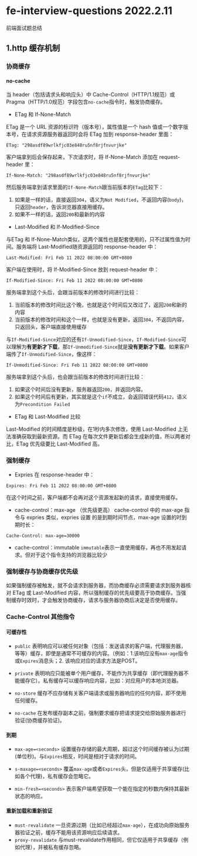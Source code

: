 # fe-interview-questions 2022.2.11
前端面试题总结
## 1.http 缓存机制
### 协商缓存
#### no-cache
当 header（包括请求头和响应头）中 Cache-Control（HTTP/1.1规范）或 Pragma（HTTP/1.0规范）字段包含`no-cache`指令时，触发协商缓存。

- ETag 和 If-None-Match

ETag 是一个 URL 资源的标识符（版本号），属性值是一个 hash 值或一个数字版本号，在请求资源服务器返回时会将 ETag 加到 response-header 里面：

```
ETag: "298asdf89wrlkfjc03e848ru5nf8rjfnvurjke"
```
客户端拿到后会保存起来，下次请求时，将 If-None-Match 添加在 request-header 里：

```
If-None-Match: "298asdf89wrlkfjc03e848ru5nf8rjfnvurjke"
```
然后服务端拿到请求里面的`If-None-Match`跟当前版本的`ETag`比较下：

1. 如果是一样的话，直接返回`304`，语义为`Not Modified`，不返回内容(`body`)，只返回`header`，告诉浏览器直接用缓存。
2. 如果不一样的话，返回`200`和最新的内容

- Last-Modified 和 If-Modified-Since

与ETag 和 If-None-Match类似，这两个属性也是配套使用的，只不过属性值为时间。服务端将 Last-Modified随资源返回的 response-header 中：
```
Last-Modified: Fri Feb 11 2022 08:00:00 GMT+0800
```
客户端在使用时，将 If-Modified-Since 放到 request-header 中：
```
If-Modified-Since: Fri Feb 11 2022 08:00:00 GMT+0800
```
服务端拿到这个头后，会跟当前版本的修改时间进行比较：

1. 当前版本的修改时间比这个晚，也就是这个时间后又改过了，返回`200`和新的内容
2. 当前版本的修改时间和这个一样，也就是没有更新，返回`304`，不返回内容，只返回头，客户端直接使用缓存

与`If-Modified-Since`对应的还有`If-Unmodified-Since`，`If-Modified-Since`可以理解为**有更新才下载**，那`If-Unmodified-Since`就是**没有更新才下载**。如果客户端传了`If-Unmodified-Since`，像这样：

```
If-Unmodified-Since: Fri Feb 11 2022 08:00:00 GMT+0800 
```

服务端拿到这个头后，也会跟当前版本的修改时间进行比较：

1. 如果这个时间后没有更新，服务器返回`200`，并返回内容。
2. 如果这个时间后有更新，其实就是这个`if`不成立，会返回错误代码`412`，语义为`Precondition Failed`

- ETag 和 Last-Modified 比较

Last-Modified 的时间精度是秒级，在1秒内多次修改，使用 Last-Modified 上无法准确获取到最新资源。而 ETag 在每次文件更新后都会生成新的值，所以两者对比，ETag 优先级要比 Last-Modified 高。

### 强制缓存
- Expries
在 response-header 中：
```
Expires: Fri Feb 11 2022 08:00:00 GMT+0800
```
在这个时间之前，客户端都不会再对这个资源发起新的请求，直接使用缓存。

- cache-control：max-age （优先级更高）
cache-control 中的 max-age 指令与 expries 类似，expries 设置 的是到期时间节点，max-age 设置的时到期时长：
```
Cache-Control: max-age=30000
```
- cache-control：immutable
``immutable``表示一直使用缓存，再也不用发起请求。但对于这个指令支持的浏览器比较少


### 强制缓存与协商缓存优先级

如果强制缓存被触发，就不会请求到服务器，而协商缓存必须需要请求到服务器核对 ETag 或 Last-Modified 内容，所以强制缓存的优先级要高于协商缓存。当强制缓存时效时，才会触发协商缓存，请求与服务器协商后决定是否使用缓存。

### Cache-Control 其他指令
#### 可缓存性
- `public` 表明响应可以被任何对象（包括：发送请求的客户端，代理服务器，等等）缓存，即使是通常不可缓存的内容。（例如：1.该响应没有`max-age`指令或`Expires`消息头；2. 该响应对应的请求方法是POST。

-   `private` 表明响应只能被单个用户缓存，不能作为共享缓存（即代理服务器不能缓存它）。私有缓存可以缓存响应内容，比如：对应用户的本地浏览器。

- `no-store` 缓存不应存储有关客户端请求或服务器响应的任何内容，即不使用任何缓存。

- `no-cache` 在发布缓存副本之前，强制要求缓存把请求提交给原始服务器进行验证(协商缓存验证)。

#### 到期
- `max-age=<seconds>` 设置缓存存储的最大周期，超过这个时间缓存被认为过期(单位秒)。与`Expires`相反，时间是相对于请求的时间。

- `s-maxage=<seconds>` 覆盖`max-age`或者`Expires`头，但是仅适用于共享缓存(比如各个代理)，私有缓存会忽略它。

- `min-fresh=<seconds>` 表示客户端希望获取一个能在指定的秒数内保持其最新状态的响应。

#### 重新加载和重新验证
- `must-revalidate`  一旦资源过期（比如已经超过`max-age`），在成功向原始服务器验证之前，缓存不能用该资源响应后续请求。
- `proxy-revalidate` 与must-revalidate作用相同，但它仅适用于共享缓存（例如代理），并被私有缓存忽略。
